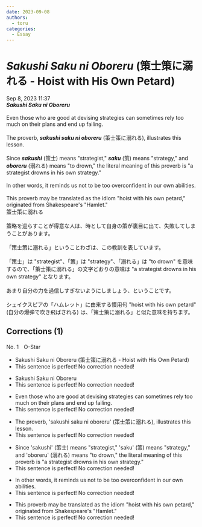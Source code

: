 ```yaml
---
date: 2023-09-08
authors:
  - toru
categories:
  - Essay
---
```


<h1 id="subject_show"><strong><em>Sakushi Saku ni Oboreru</strong></em> (策士策に溺れる - Hoist with His Own Petard)</h1>
<div class="date">Sep 8, 2023 11:37</div>
<div id="post"><div id="body_show_ori">
<strong><em>Sakushi Saku ni Oboreru</strong></em><br/><br/>Even those who are good at devising strategies can sometimes rely too much on their plans and end up failing.<br/><br/>The proverb, <strong><em>sakushi saku ni oboreru</em></strong> (策士策に溺れる), illustrates this lesson.<br/><br/>Since <strong><em>sakushi</em></strong> (策士) means "strategist," <strong><em>saku</em></strong> (策) means "strategy," and <strong><em>oboreru</em></strong> (溺れる) means "to drown," the literal meaning of this proverb is "a strategist drowns in his own strategy."<br/><br/>In other words, it reminds us not to be too overconfident in our own abilities.<br/><br/>This proverb may be translated as the idiom "hoist with his own petard," originated from Shakespeare's "Hamlet."
</div></div>

<!-- more -->

<div id="post_ja"><div id="body_show_mo">
策士策に溺れる<br/><br/>策略を巡らすことが得意な人は、時として自身の策が裏目に出て、失敗してしまうことがあります。<br/><br/>「策士策に溺れる」ということわざは、この教訓を表しています。<br/><br/>「策士」は "strategist"、「策」は "strategy"、「溺れる」は "to drown" を意味するので、「策士策に溺れる」の文字どおりの意味は "a strategist drowns in his own strategy" となります。<br/><br/>あまり自分の力を過信しすぎないようにしましょう、ということです。<br/><br/>シェイクスピアの「ハムレット」に由来する慣用句 "hoist with his own petard"(自分の爆弾で吹き飛ばされる) は、「策士策に溺れる」と似た意味を持ちます。
</div></div>

## Corrections (1)
<div id="block"><div class="first_name"> No. 1　<span class="just_name">O-Star</span></div><div id="block2">
<ul class="correction_field">
<li class="incorrect">Sakushi Saku ni Oboreru (策士策に溺れる - Hoist with His Own Petard)</li>
<li class="corrected perfect">This sentence is perfect! No correction needed!</li>
</ul>
<ul class="correction_field">
<li class="incorrect">Sakushi Saku ni Oboreru</li>
<li class="corrected perfect">This sentence is perfect! No correction needed!</li>
</ul>
<ul class="correction_field">
<li class="incorrect">Even those who are good at devising strategies can sometimes rely too much on their plans and end up failing.</li>
<li class="corrected perfect">This sentence is perfect! No correction needed!</li>
</ul>
<ul class="correction_field">
<li class="incorrect">The proverb, 'sakushi saku ni oboreru' (策士策に溺れる), illustrates this lesson.</li>
<li class="corrected perfect">This sentence is perfect! No correction needed!</li>
</ul>
<ul class="correction_field">
<li class="incorrect">Since 'sakushi' (策士) means "strategist," 'saku' (策) means "strategy," and 'oboreru' (溺れる) means "to drown," the literal meaning of this proverb is "a strategist drowns in his own strategy."</li>
<li class="corrected perfect">This sentence is perfect! No correction needed!</li>
</ul>
<ul class="correction_field">
<li class="incorrect">In other words, it reminds us not to be too overconfident in our own abilities.</li>
<li class="corrected perfect">This sentence is perfect! No correction needed!</li>
</ul>
<ul class="correction_field">
<li class="incorrect">This proverb may be translated as the idiom "hoist with his own petard," originated from Shakespeare's "Hamlet."</li>
<li class="corrected perfect">This sentence is perfect! No correction needed!</li>
</ul>
</div></div>
